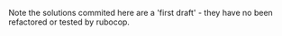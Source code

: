 Note the solutions commited here are a 'first draft' - they have no been refactored or tested by rubocop.
